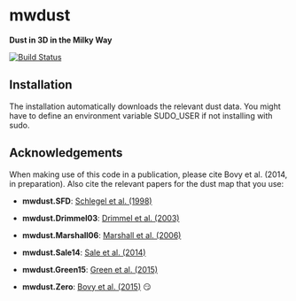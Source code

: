 mwdust
======

**Dust in 3D in the Milky Way**

[![Build Status](https://travis-ci.org/jobovy/mwdust.png?branch=master)](https://travis-ci.org/jobovy/mwdust)

Installation
-------------

The installation automatically downloads the relevant dust data. You
might have to define an environment variable SUDO_USER if not
installing with sudo.

Acknowledgements
-----------------

When making use of this code in a publication, please cite Bovy et
al. (2014, in preparation). Also cite the relevant papers for the dust
map that you use:

* **mwdust.SFD**: [Schlegel et al. (1998)](http://adsabs.harvard.edu/abs/1998ApJ...500..525S)

* **mwdust.Drimmel03**: [Drimmel et al. (2003)](http://adsabs.harvard.edu/abs/2003A%26A...409..205D)

* **mwdust.Marshall06**: [Marshall et al. (2006)](http://adsabs.harvard.edu/abs/2006A%26A...453..635M)

* **mwdust.Sale14**: [Sale et al. (2014)](http://adsabs.harvard.edu/abs/2014MNRAS.443.2907S)

* **mwdust.Green15**: [Green et al. (2015)](http://adsabs.harvard.edu/abs/????)

* **mwdust.Zero**: [Bovy et al. (2015)](http://adsabs.harvard.edu/abs/????) :smirk:
